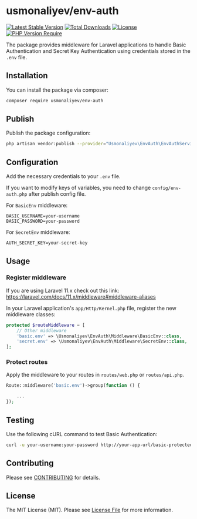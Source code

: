# usmonaliyev/env-auth

[![Latest Stable Version](http://poser.pugx.org/usmonaliyev/env-auth/v)](https://packagist.org/packages/usmonaliyev/env-auth)
[![Total Downloads](http://poser.pugx.org/usmonaliyev/env-auth/downloads)](https://packagist.org/packages/usmonaliyev/env-auth)
[![License](http://poser.pugx.org/usmonaliyev/env-auth/license)](https://packagist.org/packages/usmonaliyev/env-auth)
[![PHP Version Require](http://poser.pugx.org/usmonaliyev/env-auth/require/php)](https://packagist.org/packages/usmonaliyev/env-auth)


The package provides middleware for Laravel applications to handle Basic Authentication and Secret Key Authentication using credentials stored in the `.env` file.

## Installation

You can install the package via composer:

```bash
composer require usmonaliyev/env-auth
```

## Publish

Publish the package configuration:

```bash
php artisan vendor:publish --provider="Usmonaliyev\EnvAuth\EnvAuthServiceProvider"
```

## Configuration

Add the necessary credentials to your `.env` file.

If you want to modify keys of variables, you need to change `config/env-auth.php` after publish config file.

For `BasicEnv` middleware:

```dotenv
BASIC_USERNAME=your-username
BASIC_PASSWORD=your-password
```

For `SecretEnv` middleware:

```dotenv
AUTH_SECRET_KEY=your-secret-key
```

## Usage

### Register middleware

If you are using Laravel 11.x check out this link: https://laravel.com/docs/11.x/middleware#middleware-aliases

In your Laravel application's `app/Http/Kernel.php` file, register the new middleware classes:

```php
protected $routeMiddleware = [
    // Other middleware
    'basic.env' => \Usmonaliyev\EnvAuth\Middleware\BasicEnv::class,
    'secret.env' => \Usmonaliyev\EnvAuth\Middleware\SecretEnv::class,
];
```

### Protect routes

Apply the middleware to your routes in `routes/web.php` or `routes/api.php`.

```php
Route::middleware('basic.env')->group(function () {

    ...
});
```

## Testing

Use the following cURL command to test Basic Authentication:

```bash
curl -u your-username:your-password http://your-app-url/basic-protected-route
```

## Contributing

Please see [CONTRIBUTING](CONTRIBUTING.md) for details.

## License

The MIT License (MIT). Please see [License File](LICENSE.md) for more information.